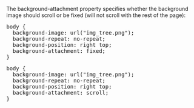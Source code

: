 The background-attachment property specifies whether the background image should scroll or be fixed (will not scroll with the rest of the page):
<pre>
body {
  background-image: url("img_tree.png");
  background-repeat: no-repeat;
  background-position: right top;
  background-attachment: fixed;
}
</pre>
<pre>
body {
  background-image: url("img_tree.png");
  background-repeat: no-repeat;
  background-position: right top;
  background-attachment: scroll;
}
</pre>
